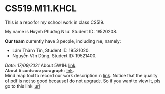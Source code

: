# CS519.M11.KHCL
This is a repo for my school work in class CS519.

My name is Huỳnh Phương Như. Student ID: 19520208.

**Our team** currently have 3 people, including me, namely:
- Lâm Thành Tín, Student ID: 19521020.
- Nguyễn Văn Dũng, Student ID: 19521400.

*Date: 17/09/2021*
About 5W1H: [link](./5W1H.md).\
About 5 sentence paragraph: [link](./5SentenceParagraph.md).\
Mind map tool to record our work description in [link](./Mindmap.pdf). Notice that the quality of pdf is not so good because I do not upgrade. So if you want to view it, pls go to this link: [url](https://miro.com/welcomeonboard/Y0hDMEhpaU1HQlZnWkJOZXlGUTh3RW5MZEFNZll0VnVlbnE0Y2tkeWhXa3Vub0liUGNIam5yanJRNjVNR3A4anwzMDc0NDU3MzY0MjMwODczMTA2?invite_link_id=22250036303)